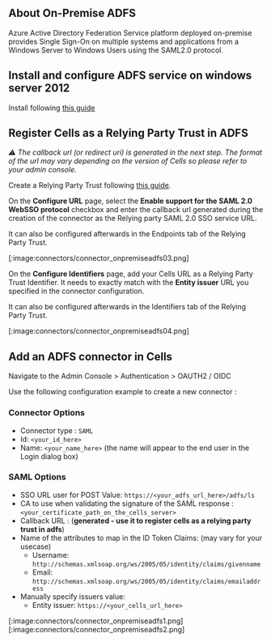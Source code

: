 ## About On-Premise ADFS

Azure Active Directory Federation Service platform deployed on-premise provides Single Sign-On on multiple systems and applications from a Windows Server to Windows Users using the SAML2.0 protocol.

## Install and configure ADFS service on windows server 2012

Install following [this guide](https://docs.microsoft.com/en-us/windows-server/identity/ad-fs/deployment/windows-server-2012-ad-fs-deployment-guide)

## Register Cells as a Relying Party Trust in ADFS

*:warning: The callback url (or redirect uri) is generated in the next step. The format of the url may vary depending on the version of Cells so please refer to your admin console.*

Create a Relying Party Trust following [this guide](https://docs.microsoft.com/en-us/windows-server/identity/ad-fs/operations/create-a-relying-party-trust).

On the **Configure URL** page, select the **Enable support for the SAML 2.0 WebSSO protocol** checkbox and enter the callback url generated during the creation of the connector as the Relying party SAML 2.0 SSO service URL.

It can also be configured afterwards in the Endpoints tab of the Relying Party Trust.

[:image:connectors/connector_onpremiseadfs03.png]

On the **Configure Identifiers** page, add your Cells URL as a Relying Party Trust Identifier. It needs to exactly match with the **Entity issuer** URL you specified in the connector configuration.

It can also be configured afterwards in the Identifiers tab of the Relying Party Trust.

[:image:connectors/connector_onpremiseadfs04.png]

## Add an ADFS connector in Cells

Navigate to the Admin Console &gt; Authentication &gt; OAUTH2 / OIDC

Use the following configuration example to create a new connector :

### Connector Options
- Connector type : ```SAML```
- Id: ```<your_id_here>```
- Name: ```<your_name_here>``` (the name will appear to the end user in the Login dialog box)

### SAML Options
- SSO URL user for POST Value: ```https://<your_adfs_url_here>/adfs/ls```
- CA to use when validating the signature of the SAML response : ```<your_certificate_path_on_the_cells_server>```
- Callback URL : (**generated - use it to register cells as a relying party trust in adfs**)
- Name of the attributes to map in the ID Token Claims: (may vary for your usecase)
  - Username: ```http://schemas.xmlsoap.org/ws/2005/05/identity/claims/givenname```
  - Email: ```http://schemas.xmlsoap.org/ws/2005/05/identity/claims/emailaddress```
- Manually specify issuers value:
  - Entity issuer: ```https://<your_cells_url_here>```

[:image:connectors/connector_onpremiseadfs1.png]
[:image:connectors/connector_onpremiseadfs2.png]